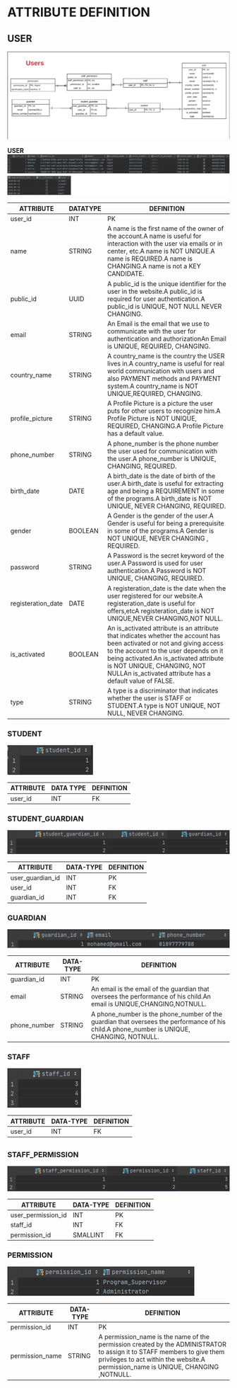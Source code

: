 # **ATTRIBUTE DEFINITION**

## **USER**

![](./img/users-model.png)

**USER**
![](./img/samples/users_new.png)


| ATTRIBUTE | DATATYPE | DEFINITION |
| --- | --- | --- |
| user\_id | INT | PK |
| name | STRING | A name is the first name of the owner of the account.A name is useful for interaction with the user via emails or in center, etc.A name is NOT UNIQUE.A name is REQUIRED.A name is CHANGING.A name is not a KEY CANDIDATE.|
| public\_id | UUID | A public\_id is the unique identifier for the user in the website.A public\_id is required for user authentication.A public\_id is UNIQUE, NOT NULL NEVER CHANGING. |
| email | STRING | An Email is the email that we use to communicate with the user for authentication and authorizationAn Email is UNIQUE, REQUIRED, CHANGING. |
| country\_name | STRING | A country\_name is the country the USER lives in.A country\_name is useful for real world communication with users and also PAYMENT methods and PAYMENT system.A country\_name is NOT UNIQUE,REQUIRED, CHANGING. |
| profile\_picture | STRING | A Profile Picture is a picture the user puts for other users to recognize him.A Profile Picture is NOT UNIQUE, REQUIRED, CHANGING.A Profile Picture has a default value. |
| phone\_number | STRING | A phone\_number is the phone number the user used for communication with the user.A phone\_number is UNIQUE, CHANGING, REQUIRED. |
| birth\_date | DATE | A birth\_date is the date of birth of the user.A birth\_date is useful for extracting age and being a REQUIREMENT in some of the programs.A birth\_date is NOT UNIQUE, NEVER CHANGING, REQUIRED. |
| gender | BOOLEAN | A Gender is the gender of the user.A Gender is useful for being a prerequisite in some of the programs.A Gender is NOT UNIQUE, NEVER CHANGING , REQUIRED. |
| password | STRING | A Password is the secret keyword of the user.A Password is used for user authentication.A Password is NOT UNIQUE, CHANGING, REQUIRED. |
| registeration\_date | DATE | A registeration\_date is the date when the user registered for our website.A registeration\_date is useful for offers,etcA registeration\_date is NOT UNIQUE,NEVER CHANGING,NOT NULL. |
| is\_activated | BOOLEAN | An is\_activated attribute is an attribute that indicates whether the account has been activated or not and giving access to the account to the user depends on it being activated.An is\_activated attribute is NOT UNIQUE, CHANGING, NOT NULLAn is\_activated attribute has a default value of FALSE. |
| type | STRING | A type is a discriminator that indicates whether the user is STAFF or STUDENT.A type is NOT UNIQUE, NOT NULL, NEVER CHANGING. |

### **STUDENT**
![](./img/samples/students.png)

| ATTRIBUTE | DATA TYPE | DEFINITION |
| --- | --- | --- |
| user\_id | INT | FK |

### **STUDENT\_GUARDIAN**
![](./img/samples/student_guardian.png)

| ATTRIBUTE | DATA-TYPE | DEFINITION |
| --- | --- | --- |
| user\_guardian\_id | INT | PK |
| user\_id | INT | FK |
| guardian\_id | INT | FK |

### **GUARDIAN**
![](./img/samples/guardians.png)

| ATTRIBUTE | DATA-TYPE | DEFINITION |
| --- | --- | --- |
| guardian\_id | INT | PK |
| email | STRING | An email is the email of the guardian that oversees the performance of his child.An email is UNIQUE,CHANGING,NOTNULL. |
| phone\_number | STRING | A phone\_number is the phone\_number of the guardian that oversees the performance of his child.A phone\_number is UNIQUE, CHANGING, NOTNULL. |

### **STAFF**
![](./img/samples/staff.png)

| ATTRIBUTE | DATA-TYPE | DEFINITION |
| --- | --- | --- |
| user\_id | INT | FK |

##

### **STAFF\_PERMISSION**
![](./img/samples/staff_permission.png)

| ATTRIBUTE | DATA-TYPE | DEFINITION |
| --- | --- | --- |
| user\_permission\_id | INT | PK |
| staff\_id | INT | FK |
| permission\_id | SMALLINT | FK |

### **PERMISSION**
![](./img/samples/permissions.png)

| ATTRIBUTE | DATA-TYPE | DEFINITION |
| --- | --- | --- |
| permission\_id | INT | PK |
| permission\_name | STRING | A permission\_name is the name of the permission created by the ADMINISTRATOR to assign it to STAFF members to give them privileges to act within the website.A permission\_name is UNIQUE, CHANGING ,NOTNULL. |
